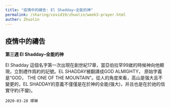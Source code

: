 ```yaml
---
title: "疫情中的禱告: El Shadday–全能的神"
permalink: /sharing/covid19/zhuolin/week3-prayer.html
auther: Zhuolin
---
```


## 疫情中的禱告
**第三週 El Shadday–全能的神**  

El Shadday 這個名字第一次出現在創世紀17章，當亞伯拉罕99嵗的時候神向他顯現，立割禮作爲約的記號。EL SHADDAY被翻譯成GOD ALMIGHTY， 原始字義是“GOD， THE ONE OF THE MOUNTAIN”。從人的角度來看，高山是强大且不變更的，EL SHADDAY的意義不僅僅是在於神的全能(强大)，并且也是在於祂的信實守約(不變)。  

`2020-03-28 琢琳`

